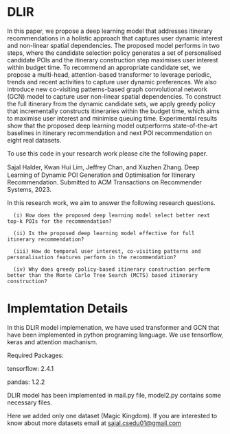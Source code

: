 # DLIR

In this paper, we propose a deep learning model that addresses itinerary recommendations in a holistic approach that captures user dynamic interest and non-linear spatial dependencies. The proposed model performs in two steps, where the candidate selection policy generates a set of personalised candidate POIs and the itinerary construction step maximises user interest within budget time. To recommend an appropriate candidate set, we propose a multi-head, attention-based transformer to leverage periodic, trends and recent activities to capture user dynamic preferences. We also introduce new co-visiting patterns-based graph convolutional network (GCN) model to capture user non-linear spatial dependencies. To construct the full itinerary from the dynamic candidate sets, we apply greedy policy that incrementally constructs itineraries within the budget time, which aims to maximise user interest and minimise queuing time. Experimental results show that the proposed deep learning model outperforms state-of-the-art baselines in itinerary recommendation and next POI recommendation on eight real datasets.

To use this code in your research work please cite the following paper.

Sajal Halder, Kwan Hui Lim, Jeﬀrey Chan, and Xiuzhen Zhang. Deep Learning of Dynamic POI Generation and Optimisation for Itinerary Recommendation. Submitted to ACM Transactions on Recommender Systems, 2023. 

In this research work, we aim to answer the following research questions.

      (i) How does the proposed deep learning model select better next top-k POIs for the recommendation?  
     
      (ii) Is the proposed deep learning model effective for full itinerary recommendation?  
    
      (iii) How do temporal user interest, co-visiting patterns and personalisation features perform in the recommendation? 
    
      (iv) Why does greedy policy-based itinerary construction perform better than the Monte Carlo Tree Search (MCTS) based itinerary construction?
     
# Implemtation Details
 
In this DLIR model implemenation, we have used transformer and GCN that have been implemented in python programing language. We use tensorflow, keras and attention machanism.

Required Packages:

tensorflow: 2.4.1

pandas: 1.2.2

DLIR model has been implemented in mail.py file, model2.py contains some necessary files. 

Here we added only one dataset (Magic Kingdom). If you are interested to know about more datasets email at sajal.csedu01@gmail.com

